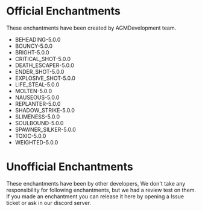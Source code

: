 # Official Enchantments
These enchantments have been created by AGMDevelopment team.  
* BEHEADING-5.0.0
* BOUNCY-5.0.0
* BRIGHT-5.0.0
* CRITICAL_SHOT-5.0.0
* DEATH_ESCAPER-5.0.0
* ENDER_SHOT-5.0.0
* EXPLOSIVE_SHOT-5.0.0
* LIFE_STEAL-5.0.0
* MOLTEN-5.0.0
* NAUSEOUS-5.0.0
* REPLANTER-5.0.0
* SHADOW_STRIKE-5.0.0
* SLIMENESS-5.0.0
* SOULBOUND-5.0.0
* SPAWNER_SILKER-5.0.0
* TOXIC-5.0.0
* WEIGHTED-5.0.0
# Unofficial Enchantments
These enchantments have been by other developers, We don't take any responsibility for following enchantments, but we had a review test on them.  
If you made an enchantment you can release it here by opening a Issue ticket or ask in our discord server.  
